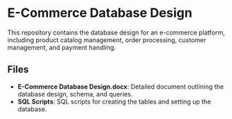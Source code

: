 # E-Commerce Database Design

This repository contains the database design for an e-commerce platform, including product catalog management, order processing, customer management, and payment handling.

## Files

- **E-Commerce Database Design.docx**: Detailed document outlining the database design, schema, and queries.
- **SQL Scripts**: SQL scripts for creating the tables and setting up the database.

